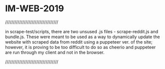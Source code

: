 # IM-WEB-2019

////////////////////////////////// 

in scrape-test/scripts, there are two unsused .js files - scrape-reddit.js and bundle.js. These were meant to be used as a way to dynamically update the website with scraped data from reddit using a puppeteer ver. of the site; however, it is proving to be too difficult to do so as cheerio and puppeteer are run through my client and not in the browser. 

//////////////////////////////////
